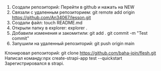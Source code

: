1) Создали репозиторий:
   Перейти в github и нажать на NEW
2) Связали с удаленным репозиторием:
   git remote add origin https://github.com/An34067/lesson.git
3) Создали файл:
   touch README.md
4) Открыли папку в explorer:
   explorer .
5) Добавили изменения и закомитили:
   git add .
   git commit -m "Test commit" 
6) Запушили на удаленный репозиторий:
   git push origin main



Клонировал репозиторий: git clone https://github.com/baha-join/flesh.git
Написал команду:npx create-strapi-app  test --quickstart
Зарегистрировался в strapi.
